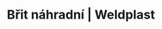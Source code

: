 ---
Link: "file:/Users/vinayakpatel/Downloads/www.weldplast.cz/brit-nahradni"
product_name: "Břit náhradnído ruční drážkovačky"
product_id: "Obj. číslo:106.968"
title: "Břit náhradní | Weldplast"
product_desc: ""
product_specs: ""
product_downloads: ""
href: ""
accessories: ""
similar_products: ""
---
